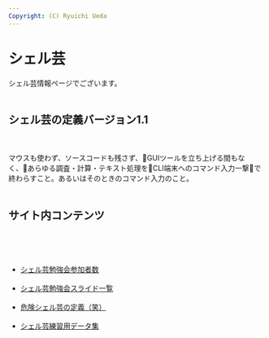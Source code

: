 ```yaml
---
Copyright: (C) Ryuichi Ueda
---
```


# シェル芸
シェル芸情報ページでございます。<br />
<br />
<h2>シェル芸の定義バージョン1.1</h2><br />
<br />
マウスも使わず、ソースコードも残さず、GUIツールを立ち上げる間もなく、あらゆる調査・計算・テキスト処理をCLI端末へのコマンド入力一撃で終わらすこと。あるいはそのときのコマンド入力のこと。<br />
<br />
<h2>サイト内コンテンツ</h2><br />
<br />
<ul><br />
 <li><a href="http://blog.ueda.asia/?page_id=5567" title="シェル芸勉強会参加者数">シェル芸勉強会参加者数</a></li><br />
 <li><a href="http://blog.ueda.asia/?page_id=684" title="シェル芸勉強会スライド一覧">シェル芸勉強会スライド一覧</a></li><br />
 <li><a href="http://blog.ueda.asia/?page_id=3752" title="危険シェル芸の定義（笑）">危険シェル芸の定義（笑）</a></li><br />
 <li><a href="http://blog.ueda.asia/?page_id=5649" title="シェル芸練習用データ集">シェル芸練習用データ集</a></li><br />
</ul>
